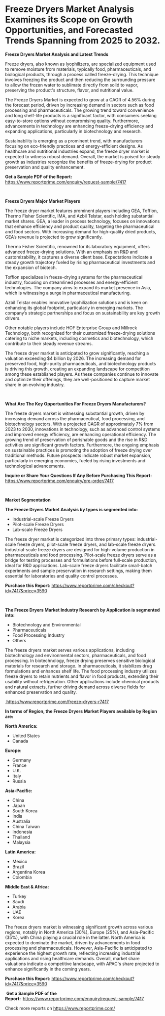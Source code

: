 <p><h1>Freeze Dryers Market Analysis Examines its Scope on Growth Opportunities, and Forecasted Trends Spanning from 2025 to 2032.</h1></p><p><strong>Freeze Dryers Market Analysis and Latest Trends</strong></p>
<p><p>Freeze dryers, also known as lyophilizers, are specialized equipment used to remove moisture from materials, typically food, pharmaceuticals, and biological products, through a process called freeze-drying. This technique involves freezing the product and then reducing the surrounding pressure to allow the frozen water to sublimate directly from solid to vapor, preserving the product's structure, flavor, and nutritional value.</p><p>The Freeze Dryers Market is expected to grow at a CAGR of 4.56% during the forecast period, driven by increasing demand in sectors such as food processing and pharmaceuticals. The growing trend toward convenience and long shelf-life products is a significant factor, with consumers seeking easy-to-store options without compromising quality. Furthermore, advancements in technology are enhancing freeze-drying efficiency and expanding applications, particularly in biotechnology and research.</p><p>Sustainability is emerging as a prominent trend, with manufacturers focusing on eco-friendly practices and energy-efficient designs. As healthcare and nutritional industries expand, the freeze dryer market is expected to witness robust demand. Overall, the market is poised for steady growth as industries recognize the benefits of freeze-drying for product preservation and quality enhancement.</p></p>
<p><strong>Get a Sample PDF of the Report:&nbsp;</strong> <a href="https://www.reportprime.com/enquiry/request-sample/7417?utm_campaign=3261&utm_medium=2&utm_source=Github&utm_content=ia&utm_term=19032025&utm_id=freeze-dryers">https://www.reportprime.com/enquiry/request-sample/7417</a></p>
<p>&nbsp;</p>
<p><strong>Freeze Dryers Major Market Players</strong></p>
<p><p>The freeze dryer market features prominent players including GEA, Tofflon, Thermo Fisher Scientific, IMA, and Azbil Telstar, each holding substantial market shares. GEA, a leader in process technology, focuses on innovations that enhance efficiency and product quality, targeting the pharmaceutical and food sectors. With increasing demand for high-quality dried products, GEA’s revenue is projected to grow significantly.</p><p>Thermo Fisher Scientific, renowned for its laboratory equipment, offers advanced freeze-drying solutions. With an emphasis on R&D and customizability, it captures a diverse client base. Expectations indicate a steady growth trajectory fueled by rising pharmaceutical investments and the expansion of biotech.</p><p>Tofflon specializes in freeze-drying systems for the pharmaceutical industry, focusing on streamlined processes and energy-efficient technologies. The company aims to expand its market presence in Asia, which is witnessing a surge in pharmaceutical manufacturing.</p><p>Azbil Telstar enables innovative lyophilization solutions and is keen on enhancing its global footprint, particularly in emerging markets. The company’s strategic partnerships and focus on sustainability are key growth drivers.</p><p>Other notable players include HOF Enterprise Group and Millrock Technology, both recognized for their customized freeze-drying solutions catering to niche markets, including cosmetics and biotechnology, which contribute to their steady revenue streams.</p><p>The freeze dryer market is anticipated to grow significantly, reaching a valuation exceeding $4 billion by 2026. The increasing demand for preserved food, high-purity pharmaceuticals, and biotechnology products is driving this growth, creating an expanding landscape for competition among these established players. As these companies continue to innovate and optimize their offerings, they are well-positioned to capture market share in an evolving industry.</p></p>
<p>&nbsp;</p>
<p><strong>What Are The Key Opportunities For Freeze Dryers Manufacturers?</strong></p>
<p><p>The freeze dryers market is witnessing substantial growth, driven by increasing demand across the pharmaceutical, food processing, and biotechnology sectors. With a projected CAGR of approximately 7% from 2023 to 2030, innovations in technology, such as advanced control systems and improved energy efficiency, are enhancing operational efficiency. The growing trend of preservation of perishable goods and the rise in R&D activities are significant growth factors. Furthermore, the ongoing emphasis on sustainable practices is promoting the adoption of freeze drying over traditional methods. Future prospects indicate robust market expansion, particularly in emerging economies, fueled by rising investments and technological advancements.</p></p>
<p><strong>Inquire or Share Your Questions If Any Before Purchasing This Report:</strong> <a href="https://www.reportprime.com/enquiry/pre-order/7417?utm_campaign=3261&utm_medium=2&utm_source=Github&utm_content=ia&utm_term=19032025&utm_id=freeze-dryers">https://www.reportprime.com/enquiry/pre-order/7417</a></p>
<p>&nbsp;</p>
<p><strong>Market Segmentation</strong></p>
<p><strong>The Freeze Dryers Market Analysis by types is segmented into:</strong></p>
<p><ul><li>Industrial-scale Freeze Dryers</li><li>Pilot-scale Freeze Dryers</li><li>Lab-scale Freeze Dryers</li></ul></p>
<p><p>The freeze dryer market is categorized into three primary types: industrial-scale freeze dryers, pilot-scale freeze dryers, and lab-scale freeze dryers. Industrial-scale freeze dryers are designed for high-volume production in pharmaceuticals and food processing. Pilot-scale freeze dryers serve as a bridge for testing processes and formulations before full-scale production, ideal for R&D applications. Lab-scale freeze dryers facilitate small-batch experiments and sample preservation in research settings, making them essential for laboratories and quality control processes.</p></p>
<p><strong>Purchase this Report:&nbsp;</strong><a href="https://www.reportprime.com/checkout?id=7417&price=3590&utm_campaign=3261&utm_medium=2&utm_source=Github&utm_content=ia&utm_term=19032025&utm_id=freeze-dryers">https://www.reportprime.com/checkout?id=7417&price=3590</a></p>
<p>&nbsp;</p>
<p><strong>The Freeze Dryers Market Industry Research by Application is segmented into:</strong></p>
<p><ul><li>Biotechnology and Environmental</li><li>Pharmaceuticals</li><li>Food Processing Industry</li><li>Others</li></ul></p>
<p><p>The freeze dryers market serves various applications, including biotechnology and environmental sectors, pharmaceuticals, and food processing. In biotechnology, freeze drying preserves sensitive biological materials for research and storage. In pharmaceuticals, it stabilizes drug formulations and enhances shelf life. The food processing industry utilizes freeze dryers to retain nutrients and flavor in food products, extending their usability without refrigeration. Other applications include chemical products and natural extracts, further driving demand across diverse fields for enhanced preservation and quality.</p></p>
<p><a href="https://www.reportprime.com/freeze-dryers-r7417?utm_campaign=3261&utm_medium=2&utm_source=Github&utm_content=ia&utm_term=19032025&utm_id=freeze-dryers">&nbsp;https://www.reportprime.com/freeze-dryers-r7417</a></p>
<p><strong>In terms of Region, the Freeze Dryers Market Players available by Region are:</strong></p>
<p>
    <p> <strong> North America: </strong>
        <ul>
            <li>United States</li>
            <li>Canada</li>
        </ul>
        </p> 
    <p> <strong> Europe: </strong>
        <ul>
            <li>Germany</li>
            <li>France</li>
            <li>U.K.</li>
            <li>Italy</li>
            <li>Russia</li>
        </ul>
        </p> 
    <p> <strong> Asia-Pacific: </strong>
        <ul>
            <li>China</li>
            <li>Japan</li>
            <li>South Korea</li>
            <li>India</li>
            <li>Australia</li>
            <li>China Taiwan</li>
            <li>Indonesia</li>
            <li>Thailand</li>
            <li>Malaysia</li>
        </ul>
        </p> 
    <p> <strong> Latin America: </strong>
        <ul>
            <li>Mexico</li>
            <li>Brazil</li>
            <li>Argentina Korea</li>
            <li>Colombia</li>
        </ul>
        </p> 
    <p> <strong> Middle East & Africa: </strong>
        <ul>
            <li>Turkey</li>
            <li>Saudi</li>
            <li>Arabia</li>
            <li>UAE</li>
            <li>Korea</li>
        </ul>
    </p>
    </p>
<p><p>The freeze dryers market is witnessing significant growth across various regions, notably in North America (30%), Europe (25%), and Asia-Pacific (35%), with China playing a crucial role in the latter. North America is expected to dominate the market, driven by advancements in food processing and pharmaceuticals. However, Asia-Pacific is anticipated to experience the highest growth rate, reflecting increasing industrial applications and rising healthcare demands. Overall, market share valuations indicate a competitive landscape, with APAC's share projected to enhance significantly in the coming years.</p></p>
<p><strong>Purchase this Report: </strong><a href="https://www.reportprime.com/checkout?id=7417&price=3590&utm_campaign=3261&utm_medium=2&utm_source=Github&utm_content=ia&utm_term=19032025&utm_id=freeze-dryers">https://www.reportprime.com/checkout?id=7417&price=3590</a></p>
<p>&nbsp;<strong>Get a Sample PDF of the Report:&nbsp;&nbsp;</strong><a href="https://www.reportprime.com/enquiry/request-sample/7417?utm_campaign=3261&utm_medium=2&utm_source=Github&utm_content=ia&utm_term=19032025&utm_id=freeze-dryers">https://www.reportprime.com/enquiry/request-sample/7417</a></p>
<p><strong></strong></p>
<p>Check more reports on <a href="https://www.reportprime.com/?utm_campaign=3261&utm_medium=2&utm_source=Github&utm_content=ia&utm_term=19032025&utm_id=freeze-dryers">https://www.reportprime.com/</a></p>